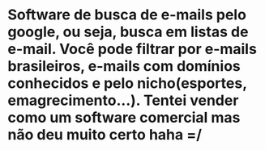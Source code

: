 # Software de busca de e-mails pelo google, ou seja, busca em listas de e-mail. Você pode filtrar por e-mails brasileiros, e-mails com domínios conhecidos e pelo nicho(esportes, emagrecimento...). Tentei vender como um software comercial mas não deu muito certo haha =/
